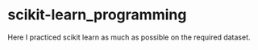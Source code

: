 # scikit-learn_programming
Here I practiced scikit learn as much as possible on the required dataset.
